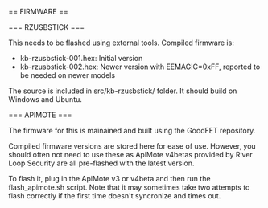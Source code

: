 == FIRMWARE ==

=== RZUSBSTICK ===

This needs to be flashed using external tools. Compiled firmware is:
- kb-rzusbstick-001.hex: Initial version
- kb-rzusbstick-002.hex: Newer version with EEMAGIC=0xFF, reported to be needed on newer models

The source is included in src/kb-rzusbstick/ folder. It should build on Windows and Ubuntu.

=== APIMOTE ===

The firmware for this is mainained and built using the GoodFET repository.

Compiled firmware versions are stored here for ease of use. However, you should often not need to use these as ApiMote v4betas provided by River Loop Security are all pre-flashed with the latest version.

To flash it, plug in the ApiMote v3 or v4beta and then run the flash\_apimote.sh script.
Note that it may sometimes take two attempts to flash correctly if the first time doesn't syncronize and times out. 


